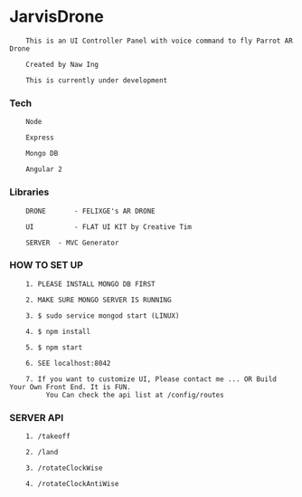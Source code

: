 # JarvisDrone


```
	This is an UI Controller Panel with voice command to fly Parrot AR Drone

	Created by Naw Ing

	This is currently under development
```

### Tech

```
	Node
	
	Express

	Mongo DB

	Angular 2
```

### Libraries

```
	DRONE		- FELIXGE's AR DRONE

	UI 			- FLAT UI KIT by Creative Tim

	SERVER 	- MVC Generator
```

### HOW TO SET UP

```
	1. PLEASE INSTALL MONGO DB FIRST

	2. MAKE SURE MONGO SERVER IS RUNNING

	3. $ sudo service mongod start (LINUX)

	4. $ npm install

	5. $ npm start

	6. SEE localhost:8042

	7. If you want to customize UI, Please contact me ... OR Build Your Own Front End. It is FUN.
		 You Can check the api list at /config/routes
```


### SERVER API

```
	1. /takeoff

	2. /land

	3. /rotateClockWise

	4. /rotateClockAntiWise
```
